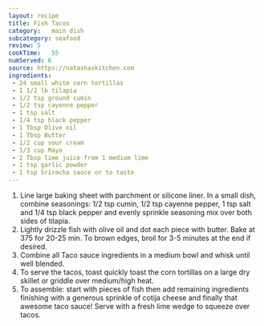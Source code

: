 ```yaml
---
layout: recipe
title: Fish Tacos
category:	main dish					
subcategory: seafood
review:	5
cookTime:	55
numServed: 6
source:	https://natashaskitchen.com
ingredients:
 - 24 small white corn tortillas
 - 1 1/2 lb tilapia
 - 1/2 tsp ground cumin
 - 1/2 tsp cayenne pepper
 - 1 tsp salt
 - 1/4 tsp black pepper
 - 1 Tbsp Olive oil
 - 1 Tbsp Butter
 - 1/2 cup sour cream
 - 1/3 cup Mayo
 - 2 Tbsp lime juice from 1 medium lime
 - 1 tsp garlic powder
 - 1 tsp Sriracha sauce or to taste
---
```


1. Line large baking sheet with parchment or silicone liner. In a small dish, combine seasonings: 1/2 tsp cumin, 1/2 tsp cayenne pepper, 1 tsp salt and 1/4 tsp black pepper and evenly sprinkle seasoning mix over both sides of tilapia.
2. Lightly drizzle fish with olive oil and dot each piece with butter. Bake at 375 for 20-25 min. To brown edges, broil for 3-5 minutes at the end if desired.
3. Combine all Taco sauce ingredients in a medium bowl and whisk until well blended.
4. To serve the tacos, toast quickly toast the corn tortillas on a large dry skillet or griddle over medium/high heat.
5. To assemble: start with pieces of fish then add remaining ingredients finishing with a generous sprinkle of cotija cheese and finally that awesome taco sauce! Serve with a fresh lime wedge to squeeze over tacos.
